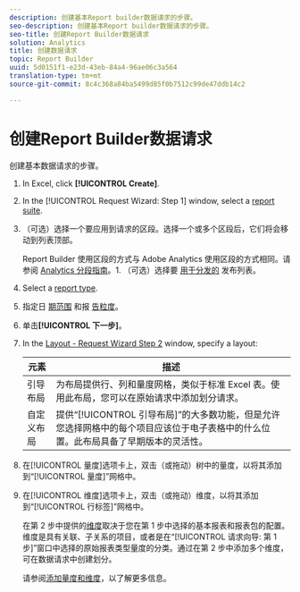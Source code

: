 ```yaml
---
description: 创建基本Report builder数据请求的步骤。
seo-description: 创建基本Report builder数据请求的步骤。
seo-title: 创建Report Builder数据请求
solution: Analytics
title: 创建数据请求
topic: Report Builder
uuid: 5d0151f1-e23d-43eb-84a4-96ae06c3a564
translation-type: tm+mt
source-git-commit: 8c4c368a84ba5499d85f0b7512c99de47ddb14c2

---
```



# 创建Report Builder数据请求

创建基本数据请求的步骤。

1. In Excel, click **[!UICONTROL Create]**.
1. In the [!UICONTROL Request Wizard: Step 1] window, select a [report suite](/help/analyze/report-builder/data-requests/selecting-report-suites/t-select-report-suites.md).
1. （可选）选择一个要应用到请求的区段。选择一个或多个区段后，它们将会移动到列表顶部。

   Report Builder 使用区段的方式与 Adobe Analytics 使用区段的方式相同。请参阅 [Analytics 分段指南](https://marketing.adobe.com/resources/help/en_US/analytics/segment/)。1. （可选）选择要 [用于分发的](/help/analyze/report-builder/data-requests/allow-publishing-list-overrides.md) 发布列表。
1. Select a [report type](/help/analyze/report-builder/data-requests/c-report-types/select-report-types.md).
1. 指定日 [期范围](/help/analyze/report-builder/data-requests/configuring-report-dates/custom-calendar.md) 和报 [告粒度](/help/analyze/report-builder/data-requests/configuring-report-dates/granularity.md)。
1. 单击&#x200B;**[!UICONTROL 下一步]**。
1. In the [Layout - Request Wizard Step 2](/help/analyze/report-builder/layout/layout.md) window, specify a layout:

   | 元素 | 描述 |
   |---|---|
   | 引导布局 | 为布局提供行、列和量度网格，类似于标准 Excel 表。使用此布局，您可以在原始请求中添加划分请求。 |
   | 自定义布局 | 提供“[!UICONTROL 引导布局]”的大多数功能，但是允许您选择网格中的每个项目应该位于电子表格中的什么位置。此布局具备了早期版本的灵活性。 |

1. 在[!UICONTROL 量度]选项卡上，双击（或拖动）树中的量度，以将其添加到“[!UICONTROL 量度]”网格中。
1. 在[!UICONTROL 维度]选项卡上，双击（或拖动）维度，以将其添加到“[!UICONTROL 行标签]”网格中。

   在第 2 步中提供的[维度](https://marketing.adobe.com/resources/help/en_US/reference/dimensions.html)取决于您在第 1 步中选择的基本报表和报表包的配置。维度是具有关联、子关系的项目，或者是在“[!UICONTROL 请求向导: 第 1 步]”窗口中选择的原始报表类型量度的分类。通过在第 2 步中添加多个维度，可在数据请求中创建划分。

   请参阅[添加量度和维度](/help/analyze/report-builder/layout/c-metrics-dimensions/t-add-metrics-and-dimensions.md)，以了解更多信息。
